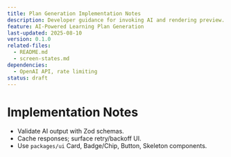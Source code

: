 ```yaml
---
title: Plan Generation Implementation Notes
description: Developer guidance for invoking AI and rendering preview.
feature: AI-Powered Learning Plan Generation
last-updated: 2025-08-10
version: 0.1.0
related-files:
  - README.md
  - screen-states.md
dependencies:
  - OpenAI API, rate limiting
status: draft
---
```


# Implementation Notes

- Validate AI output with Zod schemas.
- Cache responses; surface retry/backoff UI.
- Use `packages/ui` Card, Badge/Chip, Button, Skeleton components.
